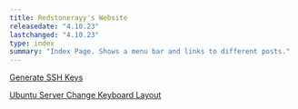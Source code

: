 ```yaml
---
title: Redstonerayy's Website
releasedate: "4.10.23"
lastchanged: "4.10.23"
type: index
summary: "Index Page. Shows a menu bar and links to different posts."
---
```


[Generate SSH Keys](./posts/generate-ssh-keys.html)

[Ubuntu Server Change Keyboard Layout](./posts/ubuntu-change-keyboardlayout.html)
